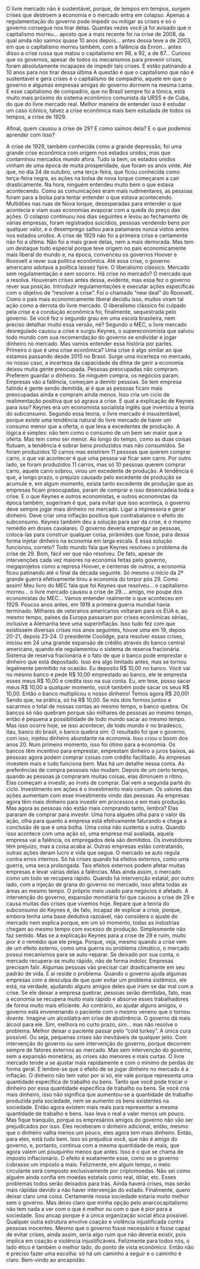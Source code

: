 ﻿O livre mercado não é sustentável, porque, 
de tempos em tempos, surgem crises que destroem a economia e o mercado entra em colapso. 
Apenas a regulamentação do governo pode impedir ou mitigar as crises e só o governo consegue nos tirar delas.
Quantas vezes você já foi avisado que o capitalismo morreu... aposto que a mais recente foi na crise de 2008, da qual ainda não saímos quase 10 anos depois... antes dessa teve a de 2003, em que o capitalismo morreu também, com a falência da Enron... antes disso a crise russa que matou o capitalismo em 98, a 92, a de 87... 
Curioso que os governos, apesar de todos os mecanismos para prevenir crises, foram absolutamente incapazes de impedir tais crises. 
E estão patinando a 10 anos para nos tirar dessa última
A questão é que o capitalismo que não é sustentável e gera crises é o capitalismo de compadrio, aquele em que o governo e algumas empresas amigas do governo dormem na mesma cama.
E esse capitalismo de compadrio, que no Brasil sempre foi a tônica, está muito mais próximo do sistema econômico comunista da URSS e de Cuba, do que do livre mercado real.
Melhor maneira de entender isso é estudar um caso icônico, talvez a crise econômica mais bem estudada de todos os tempos, a crise de 1929.

Afinal, quem causou a crise de 29? E como saímos dela? E o que podemos aprender com isso?

A crise de 1929, também conhecida como a grande depressão, foi uma grande crise econômica com origem nos estados unidos, mas que contaminou mercados mundo afora.
Tudo ia bem, os estados unidos vinham de uma época de muita prosperidade, que foram os anos vinte. 
Até que, no dia 24 de outubro, uma terça-feira, que ficou conhecida como terça-feira negra, as ações na bolsa de nova Iorque começaram a cair drasticamente.
Na hora, ninguém entendeu muito bem o que estava acontecendo. 
Como as comunicações eram mais rudimentares, as pessoas foram para a bolsa para tentar entender o que estava acontecendo. 
Multidões nas ruas de Nova Iorque, desesperadas para entender o que acontecia e viam suas economias evaporar com a queda do preço das ações.
O colapso continuou nos dias seguintes e levou ao fechamento de várias empresas, foram registrados suicídios, pessoas vendendo bens por qualquer valor, e o desemprego saltou para patamares nunca vistos antes nos estados unidos.
A crise de 1929 não foi a primeira crise e certamente não foi a última. Não foi a mais grave delas, nem a mais demorada.
Mas tem um destaque todo especial porque teve origem no país economicamente mais liberal do mundo e, na época, convenceu os governos Hoover e Roosvelt a rever sua política econômica.
Até essa crise, o governo americano adotava a política laissez faire. O liberalismo clássico. Mercado sem regulamentação e sem socorro. Há crise no mercado? O mercado que a resolva. 
Houveram crises antes dessa, evidente, mas essa fez o governo rever sua posição. Introduzir regulamentações e executar ações específicas com o objetivo de “resolver a crise”. 
Foi o chamado “new deal” do Roosvelt.
Como o país mais economicamente liberal decidiu isso, muitos viram tal ação como a derrota do livre mercado. 
O liberalismo clássico foi culpado pela crise e a condução econômica foi, finalmente, sequestrada pelo governo.
Se você fez o segundo grau em uma escola brasileira, nem preciso detalhar muito essa versão, né? 
Segundo o MEC, o livre mercado desregulado causou a crise e surgiu Keynes, o supereconomista que salvou todo mundo com sua recomendação do governo se endividar e jogar dinheiro no mercado.
Mas vamos entender essa história por partes.
Primeiro o que é uma crise econômica? Uma crise é algo similar ao que estamos passando desde 2015 no Brasil. 
Surge uma incerteza no mercado, no nosso caso, a incerteza da capacidade da dilma de gerir a economia deixou muita gente preocupada.
Pessoas preocupadas não compram. Preferem guardar o dinheiro. Se ninguém compra, os negócios param. Empresas vão a falência, começam a demitir pessoas.
Se tem empresa falindo e gente sendo demitida, aí é que as pessoas ficam mais preocupadas ainda e compram ainda menos. Isso cria um ciclo de realimentação positiva que só agrava a crise.
E qual a explicação de Keynes para isso?
Keynes era um economista socialista inglês que inventou a teoria do subconsumo. Segundo essa teoria, o livre mercado é insustentável, porque existe uma tendência natural do livre mercado de haver um consumo menor que a oferta, o que leva a excedentes de produção.
A lógica é simples: não tem como o consumo de um bem ser maior que a oferta. Mas tem como ser menor. Ao longo do tempo, como as duas coisas flutuam, a tendência é sobrar bens produzidos mas não consumidos.
Se foram produzidos 10 carros mas existirem 11 pessoas que querem comprar carro, o que vai acontecer é que uma pessoa vai ficar sem carro. 
Por outro lado, se foram produzidos 11 carros, mas só 10 pessoas querem comprar carro, aquele carro sobrou, virou um excedente de produção.
A tendência é que, a longo prazo, o prejuízo causado pelo excedente de produção se acumule e, em algum momento, exista tanto excedente de produção que as empresas ficam preocupadas, param de comprar e isso desencadeia toda a crise.
E o que Keynes e outros economistas, e outros economistas da época também, sugeriram é que, para evitar que isso aconteça, o governo deve sempre jogar mais dinheiro no mercado. 
Ligar a impressora e gerar dinheiro.
Deve criar uma inflação positiva que contrabalance o efeito do subconsumo.
Keynes também deu a solução para sair da crise, é o mesmo remédio em doses cavalares. O governo deveria empregar as pessoas, coloca-las para construir qualquer coisa, pirâmides que fosse, para dessa forma injetar dinheiro na economia em larga escala.
E essa solução funcionou, correto? Todo mundo fala que Keynes resolveu o problema da crise de 29.
Bom, fácil ver que não resolveu. 
De fato, apesar de intervenções cada vez maiores na economia feitas pelo governo, megaprojetos como a represa Hoover, e centenas de outros, a economia ficou patinando até o final da década seguinte.
Só mesmo o início da 2ª grande guerra efetivamente tirou a economia do torpor pós 29. 
Como assim! Meu livro do MEC fala que foi Keynes que resolveu... o capitalismo morreu... o livre mercado causou a crise de 29.... amigo, me poupe dos economistas do MEC...
Vamos entender realmente o que aconteceu em 1929.
Poucos anos antes, em 1919 a primeira guerra mundial havia terminado. Milhares de veteranos americanos voltaram para os EUA e, ao mesmo tempo, países da Europa passaram por crises econômicas sérias, inclusive a Alemanha teve uma superinflação.
Isso tudo fez com que existissem diversas crises nos anos seguintes, houve uma em 19, depois 20-21, depois 23-24.
O presidente Coolidge, para resolver essas crises, iniciou em 24 uma grande expansão de crédito através do banco central americano, quando ele regulamentou o sistema de reserva fracionária. 
Sistema de reserva fracionária é o fato de que o banco pode emprestar o dinheiro que está depositado. Isso era algo limitado antes, mas se tornou legalmente permitido na ocasião.
Eu deposito R$ 10,00 no banco. 
Você vai no mesmo banco e pede R$ 10,00 emprestado ao banco, ele te empresta esses meus R$ 10,00 e credita isso na sua conta.
Eu, em tese, posso sacar meus R$ 10,00 a qualquer momento, você também pode sacar os seus R$ 10,00. 
Então o banco multiplicou o nosso dinheiro! Temos agora R$ 20,00! Sendo que, na prática, só há R$ 10,00. Se nós dois formos juntos e sacarmos o total de nossas contas ao mesmo tempo, o banco quebra. 
Os bancos só não quebram porque são milhares de pessoas ao mesmo tempo, então é pequena a possibilidade de todo mundo sacar ao mesmo tempo. 
Mas isso ocorre hoje, se isso acontecer, de todo mundo ir no bradesco, itau, banco do brasil, o banco quebra sim.
O resultado foi que o governo, com isso, injetou dinheiro abundante na economia. Isso criou o boom dos anos 20.
Num primeiro momento, isso foi ótimo para a economia. Os bancos têm incentivo para emprestar, emprestam dinheiro a juros baixos, as pessoas agora podem comprar coisas com crédito facilitado.
As empresas investem mais e tudo funciona bem.
Mas há um detalhe nessa conta. As preferências de compra pessoais não mudam. Depois de um certo tempo, quando as pessoas já compraram muitas coisas, elas diminuem o ritmo. Elas começam a investir, ao invés de comprar.
Daí vem a segunda parte do ciclo. Investimento em ações é o investimento mais comum. Os valores das ações aumentam com esse investimento vindo das pessoas. As empresas agora têm mais dinheiro para investir em processos e em mais produção.
Mas agora as pessoas não estão mais comprando tanto, lembra? Elas pararam de comprar para investir.
Uma hora alguém olha para o valor da ação, olha para quanto a empresa está efetivamente faturando e chega a conclusão de que é uma bolha. Uma coisa não sustenta a outra.
Quando isso acontece com uma ação só, uma empresa mal avaliada, aquela empresa vai a falência, os empregados dela são demitidos. Os investidores têm prejuízo, mas a coisa acaba aí. Outras empresas estão contratando, outras ações deram lucro e vida que segue.
O mercado se auto regula contra erros internos.
Só há crises quando há efeitos externos, como uma guerra, uma seca prolongada. Tais efeitos externos podem afetar muitas empresas e levar várias delas a falências. Mas ainda assim, o mercado como um todo se recupera rápido.
Quando há intervenção estatal, por outro lado, com a injeção de grana do governo no mercado, isso afeta todas as áreas ao mesmo tempo. O próprio meio usado para negócios é afetado.
A intervenção do governo, expansão monetária foi que causou a crise de 29 e causa muitas das crises que vivemos hoje.
Repare que a teoria do subconsumo do Keynes é, de fato, incapaz de explicar a crise, porque, embora tenha uma base dedutiva razoável, não considera o ajuste do mercado nem explica porque, em um só momento, todas as indústrias chegam ao mesmo tempo com excesso de produção. Simplesmente não faz sentido.
Mas se a explicação Keynes para a crise de 29 é ruim, muito pior é o remédio que ele prega.
Porque, veja, mesmo quando a crise vem de um efeito externo, como uma guerra ou problema climático, o mercado possui mecanismos para se auto-reparar.
Se deixado por sua conta, o mercado recupera-se muito rápido, não de forma indolor. Empresas precisam falir. Algumas pessoas vão precisar cair drasticamente em seu padrão de vida. E aí reside o problema.
Quando o governo ajuda algumas empresas com a desculpa de que quer evitar um problema sistêmico, ele está, na verdade, ajudando alguns amigos deles que iriam se dar mal com a crise.
Se ele deixar a empresa quebrar, pessoas serão demitidas, fato, mas a economia se recupera muito mais rápido e absorve esses trabalhadores de forma muito mais eficiente.
Ao contrário, ao ajudar alguns amigos, o governo está envenenando o paciente com o mesmo veneno que o tornou doente.
Imagine um alcoólatra em crise de abstinência. O governo dá mais álcool para ele. Sim, melhora no curto prazo, sim... mas não resolve o problema.
Melhor deixar o paciente passar pelo “cold turkey”. A única cura possível.
Ou seja, pequenas crises são inevitáveis de qualquer jeito. Com intervenção do governo ou sem intervenção do governo, porque decorrem sempre de fatores externos ao mercado.
Mas sem intervenção do governo, sem a expansão monetária, as crises são menores e mais curtas. O livre mercado tende a se ajustar mais rapidamente e com o mínimo de perdas de forma geral.
E lembre-se que o efeito de se jogar dinheiro no mercado é a inflação. O dinheiro não tem valor por si só, ele vale porque representa uma quantidade específica de trabalho ou bens. Tanto que você pode trocar o dinheiro por essa quantidade específica de trabalho ou bens.
Se você cria mais dinheiro, isso não significa que aumentou-se a quantidade de trabalho produzida pela sociedade, nem se aumento os bens existentes na sociedade. Então agora existem mais reais para representar a mesma quantidade de trabalho e bens. Isso leva o real a valer menos um pouco.
Mas fique tranquilo, porque os empresários amigos do governo não vão ser prejudicados por isso. Eles receberam o dinheiro adicional, então, mesmo que o dinheiro valha menos um pouco, eles agora tem mais dinheiro. Então, para eles, está tudo bem.
Isso só prejudica você, que não é amigo do governo, e, portanto, continua com a mesma quantidade de reais, que agora valem um pouquinho menos que antes. Isso é o que se chama de imposto inflacionário. O efeito é exatamente esse, como se o governo cobrasse um imposto a mais.
Felizmente, em algum tempo, o meio circulante será composto exclusivamente por criptomoedas. Não sei como alguém ainda confia em moedas estatais como real, dólar, etc. Esses problemas todos serão deixados para trás. Ainda haverá crises, mas serão mais rápidas devido a não haver intervenção do estado.
Finalmente, quero deixar claro uma coisa. Certamente nossa sociedade estaria muito melhor sem o governo. 
Mas deixo claro que minha opção pelo anarcocapitalismo não tem nada a ver com o que é melhor ou com o que é pior para a sociedade.
Sou ancap porque é a única organização social ética possível. Qualquer outra estrutura envolve coação e violência injustificada contra pessoas inocentes. 
Mesmo que o governo fosse necessário e fosse capaz de evitar crises, ainda assim, seria algo ruim que não deveria existir, pois implica em coação e violência injustificáveis.
Felizmente para todos nós, o lado ético é também o melhor lado, do ponto de vista econômico. Então não é preciso fazer uma escolha: só há um caminho a seguir e o caminho é claro. 
Bem-vindo ao ancapistão.




